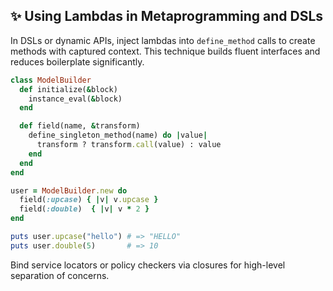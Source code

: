 ## ✨ Using Lambdas in Metaprogramming and DSLs
In DSLs or dynamic APIs, inject lambdas into `define_method` calls to create methods with captured context. This technique builds fluent interfaces and reduces boilerplate significantly.

```ruby
class ModelBuilder
  def initialize(&block)
    instance_eval(&block)
  end

  def field(name, &transform)
    define_singleton_method(name) do |value|
      transform ? transform.call(value) : value
    end
  end
end

user = ModelBuilder.new do
  field(:upcase) { |v| v.upcase }
  field(:double)  { |v| v * 2 }
end

puts user.upcase("hello") # => "HELLO"
puts user.double(5)       # => 10
```

Bind service locators or policy checkers via closures for high-level separation of concerns.